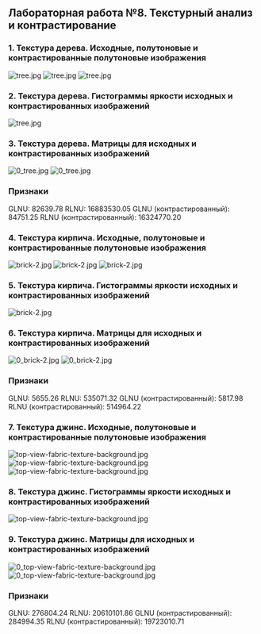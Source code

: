 ## Лабораторная работа №8. Текстурный анализ и контрастирование


### 1. Текстура дерева. Исходные, полутоновые и контрастированные полутоновые изображения
![tree.jpg](tree/tree.jpg)
![tree.jpg](semitone/tree.jpg)
![tree.jpg](contrasted/tree.jpg)

### 2. Текстура дерева. Гистограммы яркости исходных и контрастированных изображений
![tree.jpg](histograms/tree.jpg)

### 3. Текстура дерева. Матрицы для исходных и контрастированных изображений
![0_tree.jpg](glrlm/0_tree.jpg)
![0_tree.jpg](glrlm_contrasted/0_tree.jpg)

### Признаки
GLNU: 82639.78
RLNU: 16883530.05
GLNU (контрастированный): 84751.25
RLNU (контрастированный): 16324770.20

### 4. Текстура кирпича. Исходные, полутоновые и контрастированные полутоновые изображения
![brick-2.jpg](brick/brick-2.jpg)
![brick-2.jpg](semitone/brick-2.jpg)
![brick-2.jpg](contrasted/brick-2.jpg)

### 5. Текстура кирпича. Гистограммы яркости исходных и контрастированных изображений
![brick-2.jpg](histograms/brick-2.jpg)

### 6. Текстура кирпича. Матрицы для исходных и контрастированных изображений
![0_brick-2.jpg](glrlm/0_brick-2.jpg)
![0_brick-2.jpg](glrlm_contrasted/0_brick-2.jpg)

### Признаки
GLNU: 5655.26
RLNU: 535071.32
GLNU (контрастированный): 5817.98
RLNU (контрастированный): 514964.22

### 7. Текстура джинс. Исходные, полутоновые и контрастированные полутоновые изображения
![top-view-fabric-texture-background.jpg](jeans/top-view-fabric-texture-background.jpg)
![top-view-fabric-texture-background.jpg](semitone/top-view-fabric-texture-background.jpg)
![top-view-fabric-texture-background.jpg](contrasted/top-view-fabric-texture-background.jpg)

### 8. Текстура джинс. Гистограммы яркости исходных и контрастированных изображений
![top-view-fabric-texture-background.jpg](histograms/top-view-fabric-texture-background.jpg)

### 9. Текстура джинс. Матрицы для исходных и контрастированных изображений
![0_top-view-fabric-texture-background.jpg](glrlm/0_top-view-fabric-texture-background.jpg)
![0_top-view-fabric-texture-background.jpg](glrlm_contrasted/0_top-view-fabric-texture-background.jpg)

### Признаки
GLNU: 276804.24
RLNU: 20610101.86
GLNU (контрастированный): 284994.35
RLNU (контрастированный): 19723010.71